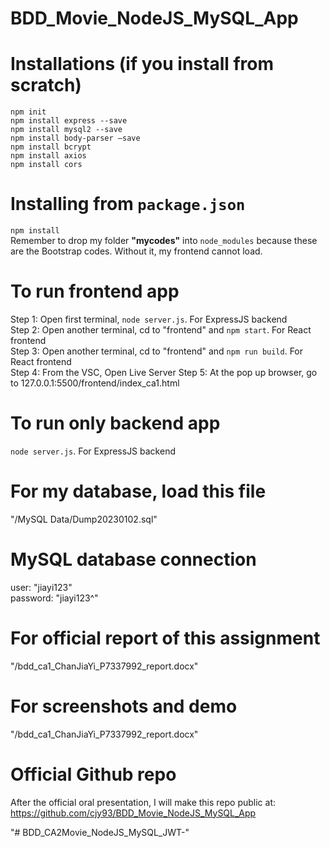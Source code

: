 # BDD_Movie_NodeJS_MySQL_App
# Installations (if you install from scratch)
`npm init`  
`npm install express --save`  
`npm install mysql2 --save`  
`npm install body-parser –save`  
`npm install bcrypt`  
`npm install axios`  
`npm install cors`
# Installing from `package.json`
`npm install`  
Remember to drop my folder __"mycodes"__ into `node_modules` because these are the Bootstrap codes. Without it, my frontend cannot load.

# To run frontend app
Step 1: Open first terminal, `node server.js`. For ExpressJS backend  
Step 2: Open another terminal, cd to "frontend" and `npm start`. For React frontend      
Step 3: Open another terminal, cd to "frontend" and `npm run build`. For React frontend  
Step 4: From the VSC, Open Live Server
Step 5: At the pop up browser, go to 127.0.0.1:5500/frontend/index_ca1.html  

# To run only backend app
`node server.js`. For ExpressJS backend    

# For my database, load this file
"/MySQL Data/Dump20230102.sql"  

# MySQL database connection
user: "jiayi123"  
password: "jiayi123^"

# For official report of this assignment
"/bdd_ca1_ChanJiaYi_P7337992_report.docx"   

# For screenshots and demo
"/bdd_ca1_ChanJiaYi_P7337992_report.docx"   

# Official Github repo
After the official oral presentation, I will make this repo public at:
https://github.com/cjy93/BDD_Movie_NodeJS_MySQL_App

"# BDD_CA2Movie_NodeJS_MySQL_JWT-" 
